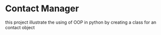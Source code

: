 # Contact Manager

this project illustrate the using of OOP in python by creating a class for an contact object

